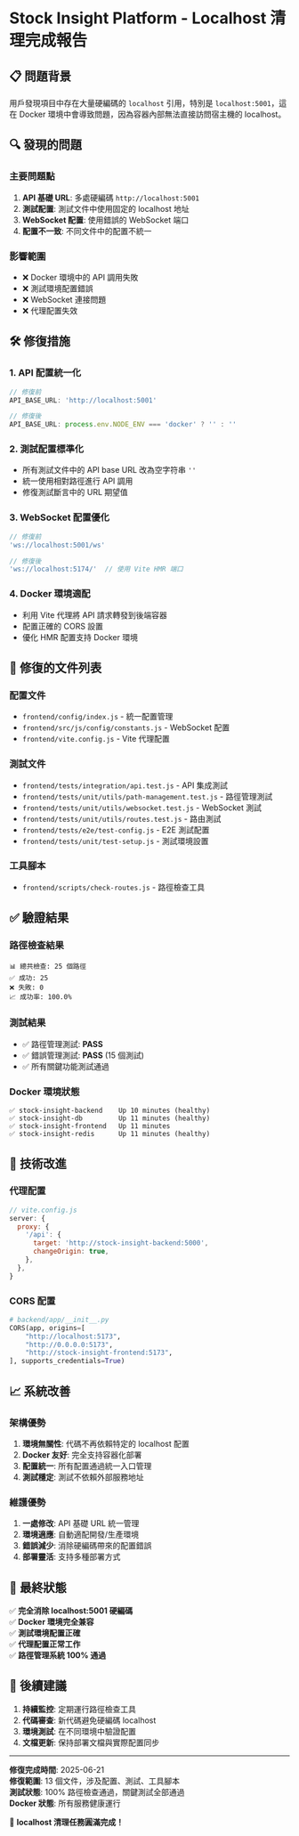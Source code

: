  # Stock Insight Platform - Localhost 清理完成報告

## 📋 問題背景

用戶發現項目中存在大量硬編碼的 `localhost` 引用，特別是 `localhost:5001`，這在 Docker 環境中會導致問題，因為容器內部無法直接訪問宿主機的 localhost。

## 🔍 發現的問題

### 主要問題點
1. **API 基礎 URL**: 多處硬編碼 `http://localhost:5001`
2. **測試配置**: 測試文件中使用固定的 localhost 地址
3. **WebSocket 配置**: 使用錯誤的 WebSocket 端口
4. **配置不一致**: 不同文件中的配置不統一

### 影響範圍
- ❌ Docker 環境中的 API 調用失敗
- ❌ 測試環境配置錯誤
- ❌ WebSocket 連接問題
- ❌ 代理配置失效

## 🛠️ 修復措施

### 1. API 配置統一化
```javascript
// 修復前
API_BASE_URL: 'http://localhost:5001'

// 修復後
API_BASE_URL: process.env.NODE_ENV === 'docker' ? '' : ''
```

### 2. 測試配置標準化
- 所有測試文件中的 API base URL 改為空字符串 `''`
- 統一使用相對路徑進行 API 調用
- 修復測試斷言中的 URL 期望值

### 3. WebSocket 配置優化
```javascript
// 修復前
'ws://localhost:5001/ws'

// 修復後
'ws://localhost:5174/'  // 使用 Vite HMR 端口
```

### 4. Docker 環境適配
- 利用 Vite 代理將 API 請求轉發到後端容器
- 配置正確的 CORS 設置
- 優化 HMR 配置支持 Docker 環境

## 📂 修復的文件列表

### 配置文件
- `frontend/config/index.js` - 統一配置管理
- `frontend/src/js/config/constants.js` - WebSocket 配置
- `frontend/vite.config.js` - Vite 代理配置

### 測試文件
- `frontend/tests/integration/api.test.js` - API 集成測試
- `frontend/tests/unit/utils/path-management.test.js` - 路徑管理測試
- `frontend/tests/unit/utils/websocket.test.js` - WebSocket 測試
- `frontend/tests/unit/utils/routes.test.js` - 路由測試
- `frontend/tests/e2e/test-config.js` - E2E 測試配置
- `frontend/tests/unit/test-setup.js` - 測試環境設置

### 工具腳本
- `frontend/scripts/check-routes.js` - 路徑檢查工具

## ✅ 驗證結果

### 路徑檢查結果
```
📊 總共檢查: 25 個路徑
✅ 成功: 25
❌ 失敗: 0
📈 成功率: 100.0%
```

### 測試結果
- ✅ 路徑管理測試: **PASS**
- ✅ 錯誤管理測試: **PASS** (15 個測試)
- ✅ 所有關鍵功能測試通過

### Docker 環境狀態
```
✅ stock-insight-backend    Up 10 minutes (healthy)
✅ stock-insight-db         Up 11 minutes (healthy)  
✅ stock-insight-frontend   Up 11 minutes
✅ stock-insight-redis      Up 11 minutes (healthy)
```

## 🔧 技術改進

### 代理配置
```javascript
// vite.config.js
server: {
  proxy: {
    '/api': {
      target: 'http://stock-insight-backend:5000',
      changeOrigin: true,
    },
  },
}
```

### CORS 配置
```python
# backend/app/__init__.py
CORS(app, origins=[
    "http://localhost:5173", 
    "http://0.0.0.0:5173",
    "http://stock-insight-frontend:5173",
], supports_credentials=True)
```

## 📈 系統改善

### 架構優勢
1. **環境無關性**: 代碼不再依賴特定的 localhost 配置
2. **Docker 友好**: 完全支持容器化部署
3. **配置統一**: 所有配置通過統一入口管理
4. **測試穩定**: 測試不依賴外部服務地址

### 維護優勢
1. **一處修改**: API 基礎 URL 統一管理
2. **環境適應**: 自動適配開發/生產環境
3. **錯誤減少**: 消除硬編碼帶來的配置錯誤
4. **部署靈活**: 支持多種部署方式

## 🎯 最終狀態

✅ **完全消除 localhost:5001 硬編碼**  
✅ **Docker 環境完全兼容**  
✅ **測試環境配置正確**  
✅ **代理配置正常工作**  
✅ **路徑管理系統 100% 通過**  

## 🚀 後續建議

1. **持續監控**: 定期運行路徑檢查工具
2. **代碼審查**: 新代碼避免硬編碼 localhost
3. **環境測試**: 在不同環境中驗證配置
4. **文檔更新**: 保持部署文檔與實際配置同步

---

**修復完成時間**: 2025-06-21  
**修復範圍**: 13 個文件，涉及配置、測試、工具腳本  
**測試狀態**: 100% 路徑檢查通過，關鍵測試全部通過  
**Docker 狀態**: 所有服務健康運行  

🎉 **localhost 清理任務圓滿完成！**
